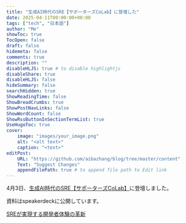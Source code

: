 ```yaml
---
title: "生成AI時代のSRE【サポーターズCoLab】に登壇した"
date: 2025-04-11T00:00:00+00:00
tags: ["tech", "日本語"]
author: "Me"
showToc: true
TocOpen: false
draft: false
hidemeta: false
comments: true
description: ""
disableHLJS: true # to disable highlightjs
disableShare: true
disableHLJS: false
hideSummary: false
searchHidden: true
ShowReadingTime: false
ShowBreadCrumbs: true
ShowPostNavLinks: false
ShowWordCount: false
ShowRssButtonInSectionTermList: true
UseHugoToc: true
cover:
    image: "images/your_image.png"
    alt: "<alt text>"
    caption: "<text>"
editPost:
    URL: "https://github.com/aibazhang/blog/tree/master/content"
    Text: "Suggest Changes"
    appendFilePath: true # to append file path to Edit link
---
```


4月3日、[生成AI時代のSRE【サポーターズCoLab】](https://supporterz-seminar.connpass.com/event/347921/)に登壇しました。

資料はspeakerdeckに公開しています。

[SREが実現する開発者体験の革新](https://speakerdeck.com/sansantech/20250403)
